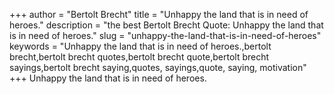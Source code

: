 +++
author = "Bertolt Brecht"
title = "Unhappy the land that is in need of heroes."
description = "the best Bertolt Brecht Quote: Unhappy the land that is in need of heroes."
slug = "unhappy-the-land-that-is-in-need-of-heroes"
keywords = "Unhappy the land that is in need of heroes.,bertolt brecht,bertolt brecht quotes,bertolt brecht quote,bertolt brecht sayings,bertolt brecht saying,quotes, sayings,quote, saying, motivation"
+++
Unhappy the land that is in need of heroes.
